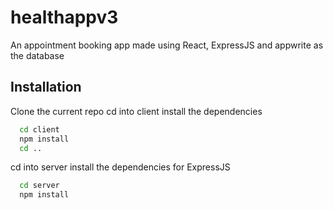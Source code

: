
# healthappv3

An appointment booking app made using React, ExpressJS and appwrite as the database

## Installation

Clone the current repo cd into client install the dependencies

```bash
  cd client
  npm install
  cd ..
```
cd into server install the dependencies for ExpressJS

```bash
  cd server
  npm install
```
    